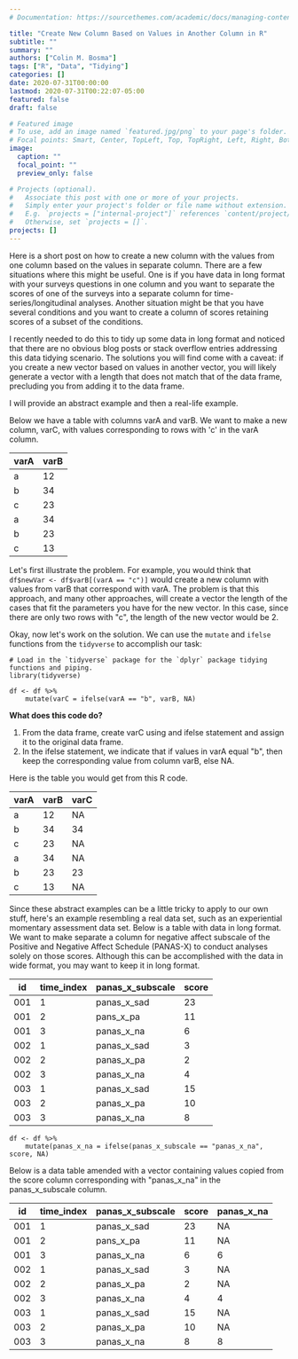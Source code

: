 ```yaml
---
# Documentation: https://sourcethemes.com/academic/docs/managing-content/

title: "Create New Column Based on Values in Another Column in R"
subtitle: ""
summary: ""
authors: ["Colin M. Bosma"]
tags: ["R", "Data", "Tidying"]
categories: []
date: 2020-07-31T00:00:00
lastmod: 2020-07-31T00:22:07-05:00
featured: false
draft: false

# Featured image
# To use, add an image named `featured.jpg/png` to your page's folder.
# Focal points: Smart, Center, TopLeft, Top, TopRight, Left, Right, BottomLeft, Bottom, BottomRight.
image:
  caption: ""
  focal_point: ""
  preview_only: false

# Projects (optional).
#   Associate this post with one or more of your projects.
#   Simply enter your project's folder or file name without extension.
#   E.g. `projects = ["internal-project"]` references `content/project/deep-learning/index.md`.
#   Otherwise, set `projects = []`.
projects: []
---
```


Here is a short post on how to create a new column with the values from one column based on the values in separate column. There are a few situations where this might be useful. One is if you have data in long format with your surveys questions in one column and you want to separate the scores of one of the surveys into a separate column for time-series/longitudinal analyses.  Another situation might be that you have several conditions and you want to create a column of scores retaining scores of a subset of the conditions.


I recently needed to do this to tidy up some data in long format and noticed that there are no obvious blog posts or stack overflow entries addressing this data tidying scenario. The solutions you will find come with a caveat: if you create a new vector based on values in another vector, you will likely generate a vector with a length that does not match that of the data frame, precluding you from adding it to the data frame. 

I will provide an abstract example and then a real-life example. 

Below we have a table with columns varA and varB. We want to make a new column, varC, with values corresponding to rows with 'c' in the varA column. 

| varA | varB |
|------|------|
| a    | 12   |
| b    | 34   |
| c    | 23   |
| a    | 34   |
| b    | 23   |
| c    | 13   |

Let's first illustrate the problem. For example, you would think that `df$newVar <- df$varB[(varA == "c")]` would create a new column with values from varB that correspond with varA. The problem is that this approach, and many other approaches, will create a vector the length of the cases that fit the parameters you have for the new vector. In this case, since there are only two rows with "c", the length of the new vector would be 2. 

Okay, now let's work on the solution. We can use the `mutate` and `ifelse` functions from the `tidyverse` to accomplish our task: 

```
# Load in the `tidyverse` package for the `dplyr` package tidying functions and piping.
library(tidyverse)

df <- df %>% 
	mutate(varC = ifelse(varA == "b", varB, NA) 
```

**What does this code do?**

1. From the data frame, create varC using and ifelse statement and assign it to the original data frame. 
2. In the ifelse statement, we indicate that if values in varA equal "b", then keep the corresponding value from column varB, else NA. 

Here is the table you would get from this R code.

| varA | varB | varC |
|------|------|------|
| a    | 12   | NA   |
| b    | 34   | 34   |
| c    | 23   | NA   |
| a    | 34   | NA   |
| b    | 23   | 23   |
| c    | 13   | NA   |

Since these abstract examples can be a little tricky to apply to our own stuff, here's an example resembling a real data set, such as an experiential momentary assessment data set. Below is a table with data in long format. We want to make separate a column for negative affect subscale of the Positive and Negative Affect Schedule (PANAS-X) to conduct analyses solely on those scores. Although this can be accomplished with the data in wide format, you may want to keep it in long format. 



| id  | time_index | panas_x_subscale | score |
|-----|------------|------------------|-------|
| 001 | 1          | panas_x_sad      | 23    |
| 001 | 2          | pans_x_pa        | 11    |
| 001 | 3          | panas_x_na       | 6     |
| 002 | 1          | panas_x_sad      | 3     |
| 002 | 2          | panas_x_pa       | 2     |
| 002 | 3          | panas_x_na       | 4     |
| 003 | 1          | panas_x_sad      | 15    |
| 003 | 2          | panas_x_pa       | 10    |
| 003 | 3          | panas_x_na       | 8     |


```
df <- df %>%
	mutate(panas_x_na = ifelse(panas_x_subscale == "panas_x_na", score, NA)
```

Below is a data table amended with a vector containing values copied from the score column corresponding with "panas_x_na" in the panas_x_subscale column. 

| id  | time_index | panas_x_subscale | score | panas_x_na |
|-----|------------|------------------|-------|------------|
| 001 | 1          | panas_x_sad      | 23    | NA         |
| 001 | 2          | pans_x_pa        | 11    | NA         |
| 001 | 3          | panas_x_na       | 6     | 6          |
| 002 | 1          | panas_x_sad      | 3     | NA         |
| 002 | 2          | panas_x_pa       | 2     | NA         |
| 002 | 3          | panas_x_na       | 4     | 4          |
| 003 | 1          | panas_x_sad      | 15    | NA         |
| 003 | 2          | panas_x_pa       | 10    | NA         |
| 003 | 3          | panas_x_na       | 8     | 8          |




	